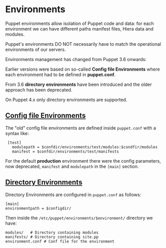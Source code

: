 # Environments

Puppet environments allow isolation of Puppet code and data: for each environment we can have different paths manifest files, Hiera data and modules.

Puppet's environments DO NOT necessarily have to match the operational environments of our servers.

Environments management has changed from Puppet 3.6 onwards:

Earlier versions were based on so-called **Config file Environments** where each environment had to be defined in **puppet.conf**.

From 3.6 **directory environments** have been introduced and the older approach has been deprecated.

On Puppet 4.x only directory environments are supported.

## [Config file Environments](https://docs.puppetlabs.com/puppet/latest/reference/environments_classic.html)

The "old" config file environments are defined inside ```puppet.conf``` with a syntax like:

     [test]
       modulepath = $confdir/environments/test/modules:$condfir/modules
       manifest = $confdir/environments/test/manifests

For the default **production** environment there were the config parameters, now deprecated, ```manifest``` and ```modulepath``` in the ```[main]``` section.

## [Directory Environments](https://docs.puppetlabs.com/puppet/latest/reference/environments_configuring.html)

Directory Environments are configured in ```puppet.conf``` as follows:

    [main]
    environmentpath = $configdir/

Then inside the ```/etc/puppet/environments/$environment/``` directory we have:

    modules/   # Directory containing modules
    manifests/ # Directory containing site.pp
    environment.conf # Conf file for the environment
